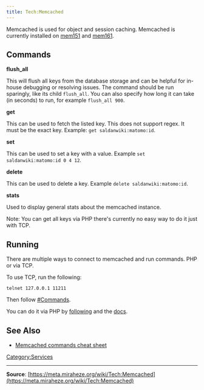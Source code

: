 ```yaml
---
title: Tech:Memcached
---
```


Memcached is used for object and session caching. Memcached is currently installed on [mem151](Tech:Mem151.md) and [mem161](Tech:Mem161.md).

## Commands 

**flush_all**

This will flush all keys from the database storage and can be helpful for in-house debugging or resolving issues. The command should be run sparingly, like its child `flush_all`. You can also specify how long it can take (in seconds) to run, for example `flush_all 900`.

**get**

This can be used to fetch the listed key. This does not support regex. It must be the exact key. Example: `get saldanwiki:matomo:id`.

**set**

This can be used to set a key with a value. Example `set saldanwiki:matomo:id 0 4 12`.

**delete**

This can be used to delete a key. Example `delete saldanwiki:matomo:id`.

**stats**

Used to display general stats about the memcached instance.

Note: You can get all keys via PHP there's currently no easy way to do it just with TCP.

## Running 

There are multiple ways to connect to memcached and run commands. PHP or via TCP.

To use TCP, run the following:

`telnet 127.0.0.1 11211`

Then follow [#Commands](#Commands).

You can do it via PHP by [following](https://meta.miraheze.org/wiki/github:miraheze/MirahezeMagic/blob/e4e20be/includes/MirahezeMagicHooks.php#L263) and the [docs](https://www.php.net/manual/en/class.memcached.php).

## See Also 

* [Memcached commands cheat sheet](https://lzone.de/cheat-sheet/memcached)

[Category:Services](https://meta.miraheze.org/wiki/Category:Services)

----
**Source**: [https://meta.miraheze.org/wiki/Tech:Memcached](https://meta.miraheze.org/wiki/Tech:Memcached)
